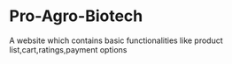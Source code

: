 # Pro-Agro-Biotech
 A website which contains basic functionalities like product list,cart,ratings,payment options
